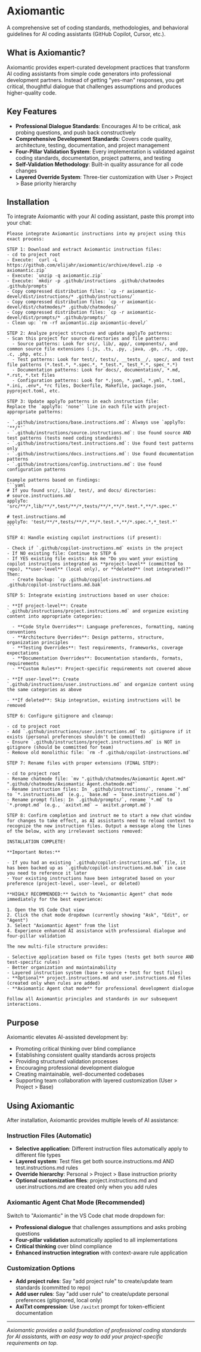 # Axiomantic

A comprehensive set of coding standards, methodologies, and behavioral guidelines for AI coding assistants (GitHub Copilot, Cursor, etc.).

## What is Axiomantic?

Axiomantic provides expert-curated development practices that transform AI coding assistants from simple code generators into professional development partners. Instead of getting "yes-man" responses, you get critical, thoughtful dialogue that challenges assumptions and produces higher-quality code.

## Key Features

- **Professional Dialogue Standards**: Encourages AI to be critical, ask probing questions, and push back constructively
- **Comprehensive Development Standards**: Covers code quality, architecture, testing, documentation, and project management
- **Four-Pillar Validation System**: Every implementation is validated against coding standards, documentation, project patterns, and testing
- **Self-Validation Methodology**: Built-in quality assurance for all code changes
- **Layered Override System**: Three-tier customization with User > Project > Base priority hierarchy

## Installation

To integrate Axiomantic with your AI coding assistant, paste this prompt into your chat:

````
Please integrate Axiomantic instructions into my project using this exact process:

STEP 1: Download and extract Axiomantic instruction files:
- cd to project root
- Execute: `curl -L https://github.com/elijahr/axiomantic/archive/devel.zip -o axiomantic.zip`
- Execute: `unzip -q axiomantic.zip`
- Execute: `mkdir -p .github/instructions .github/chatmodes .github/prompts`
- Copy compressed distribution files: `cp -r axiomantic-devel/dist/instructions/* .github/instructions/`
- Copy compressed distribution files: `cp -r axiomantic-devel/dist/chatmodes/* .github/chatmodes/`
- Copy compressed distribution files: `cp -r axiomantic-devel/dist/prompts/* .github/prompts/`
- Clean up: `rm -rf axiomantic.zip axiomantic-devel/`

STEP 2: Analyze project structure and update applyTo patterns:
- Scan this project for source directories and file patterns:
  - Source patterns: Look for src/, lib/, app/, components/, and common source file extensions (.js, .ts, .py, .java, .go, .rs, .cpp, .c, .php, etc.)
  - Test patterns: Look for test/, tests/, __tests__/, spec/, and test file patterns (*.test.*, *.spec.*, *_test.*, test_*.*, spec_*.*)
  - Documentation patterns: Look for docs/, documentation/, *.md, *.rst, *.txt files
  - Configuration patterns: Look for *.json, *.yaml, *.yml, *.toml, *.ini, .env*, *rc files, Dockerfile, Makefile, package.json, pyproject.toml, etc.

STEP 3: Update applyTo patterns in each instruction file:
Replace the `applyTo: 'none'` line in each file with project-appropriate patterns:

- `.github/instructions/base.instructions.md`: Always use `applyTo: '**/*'`
- `.github/instructions/source.instructions.md`: Use found source AND test patterns (tests need coding standards)
- `.github/instructions/test.instructions.md`: Use found test patterns only
- `.github/instructions/docs.instructions.md`: Use found documentation patterns
- `.github/instructions/config.instructions.md`: Use found configuration patterns

Example patterns based on findings:
```yaml
# If you found src/, lib/, test/, and docs/ directories:
# source.instructions.md
applyTo: 'src/**/*,lib/**/*,test/**/*,tests/**/*,**/*.test.*,**/*.spec.*'

# test.instructions.md
applyTo: 'test/**/*,tests/**/*,**/*.test.*,**/*.spec.*,*_test.*'
```

STEP 4: Handle existing copilot instructions (if present):

- Check if `.github/copilot-instructions.md` exists in the project
- If NO existing file: Continue to STEP 6
- If YES existing file exists: Ask me "Do you want your existing copilot instructions integrated as **project-level** (committed to repo), **user-level** (local only), or **deleted** (not integrated)?" Then:
  - Create backup: `cp .github/copilot-instructions.md .github/copilot-instructions.md.bak`

STEP 5: Integrate existing instructions based on user choice:

- **If project-level**: Create `.github/instructions/project.instructions.md` and organize existing content into appropriate categories:

  - **Code Style Overrides**: Language preferences, formatting, naming conventions
  - **Architecture Overrides**: Design patterns, structure, organization principles
  - **Testing Overrides**: Test requirements, frameworks, coverage expectations
  - **Documentation Overrides**: Documentation standards, formats, requirements
  - **Custom Rules**: Project-specific requirements not covered above

- **If user-level**: Create `.github/instructions/user.instructions.md` and organize content using the same categories as above

- **If deleted**: Skip integration, existing instructions will be removed

STEP 6: Configure gitignore and cleanup:

- cd to project root
- Add `.github/instructions/user.instructions.md` to .gitignore if it exists (personal preferences shouldn't be committed)
- Ensure `.github/instructions/project.instructions.md` is NOT in gitignore (should be committed for team)
- Remove old monolithic file: `rm -f .github/copilot-instructions.md`

STEP 7: Rename files with proper extensions (FINAL STEP):

- cd to project root
- Rename chatmode file: `mv ".github/chatmodes/Axiomantic Agent.md" ".github/chatmodes/Axiomantic Agent.chatmode.md"`
- Rename instruction files: In `.github/instructions/`, rename `*.md` to `*.instructions.md` (e.g., `base.md` → `base.instructions.md`)
- Rename prompt files: In `.github/prompts/`, rename `*.md` to `*.prompt.md` (e.g., `axitxt.md` → `axitxt.prompt.md`)

STEP 8: Confirm completion and instruct me to start a new chat window for changes to take effect, as AI assistants need to reload context to recognize the new instruction files. Output a message along the lines of the below, with any irrelevant sections removed:

INSTALLATION COMPLETE!

**Important Notes:**

- If you had an existing `.github/copilot-instructions.md` file, it has been backed up as `.github/copilot-instructions.md.bak` in case you need to reference it later
- Your existing instructions have been integrated based on your preference (project-level, user-level, or deleted)

**HIGHLY RECOMMENDED:** Switch to "Axiomantic Agent" chat mode immediately for the best experience:

1. Open the VS Code Chat view
2. Click the chat mode dropdown (currently showing "Ask", "Edit", or "Agent")
3. Select "Axiomantic Agent" from the list
4. Experience enhanced AI assistance with professional dialogue and four-pillar validation

The new multi-file structure provides:

- Selective application based on file types (tests get both source AND test-specific rules)
- Better organization and maintainability
- Layered instruction system (base + source + test for test files)
- **Optional** project.instructions.md and user.instructions.md files (created only when rules are added)
- **Axiomantic Agent chat mode** for professional development dialogue

Follow all Axiomantic principles and standards in our subsequent interactions.
````

## Purpose

Axiomantic elevates AI-assisted development by:

- Promoting critical thinking over blind compliance
- Establishing consistent quality standards across projects
- Providing structured validation processes
- Encouraging professional development dialogue
- Creating maintainable, well-documented codebases
- Supporting team collaboration with layered customization (User > Project > Base)

## Using Axiomantic

After installation, Axiomantic provides multiple levels of AI assistance:

### Instruction Files (Automatic)

- **Selective application**: Different instruction files automatically apply to different file types
- **Layered system**: Test files get both source.instructions.md AND test.instructions.md rules
- **Override hierarchy**: Personal > Project > Base instruction priority
- **Optional customization files**: project.instructions.md and user.instructions.md are created only when you add rules

### Axiomantic Agent Chat Mode (Recommended)

Switch to "Axiomantic" in the VS Code chat mode dropdown for:

- **Professional dialogue** that challenges assumptions and asks probing questions
- **Four-pillar validation** automatically applied to all implementations
- **Critical thinking** over blind compliance
- **Enhanced instruction integration** with context-aware rule application

### Customization Options

- **Add project rules**: Say "add project rule" to create/update team standards (committed to repo)
- **Add user rules**: Say "add user rule" to create/update personal preferences (gitignored, local only)
- **AxiTxt compression**: Use `/axitxt` prompt for token-efficient documentation

---

_Axiomantic provides a solid foundation of professional coding standards for AI assistants, with an easy way to add your project-specific requirements on top._
